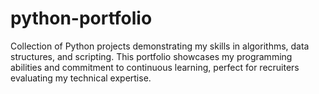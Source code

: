 # python-portfolio
Collection of Python projects demonstrating my skills in algorithms, data structures, and scripting. This portfolio showcases my programming abilities and commitment to continuous learning, perfect for recruiters evaluating my technical expertise.
